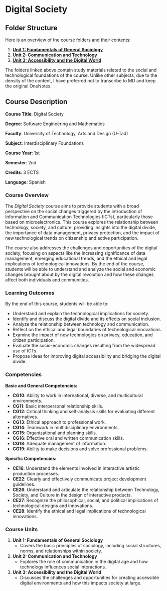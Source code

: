 # Digital Society 

## **Folder Structure**

Here is an overview of the course folders and their contents:

1. [**Unit 1: Fundamentals of General Sociology**](Unit_1/)
2. [**Unit 2: Communication and Technology**](Unit_2/)
3. [**Unit 3: Accessibility and the Digital World**](Unit_3/)

The folders linked above contain study materials related to the social and technological foundations of the course. Unlike other subjects, due to the density of the content, I have preferred not to transcribe to MD and keep the original OneNotes.

## **Course Description**

**Course Title**: Digital Society

**Degree**: Software Engineering and Mathematics

**Faculty**: University of Technology, Arts and Design (U-Tad)

**Subject**: Interdisciplinary Foundations

**Course Year**: 1st

**Semester**: 2nd

**Credits**: 3 ECTS

**Language**: Spanish

### **Course Overview**

The *Digital Society* course aims to provide students with a broad perspective on the social changes triggered by the introduction of Information and Communication Technologies (ICTs), particularly those based on microelectronics. This course explores the relationship between technology, society, and culture, providing insights into the digital divide, the importance of data management, privacy protection, and the impact of new technological trends on citizenship and active participation.

The course also addresses the challenges and opportunities of the digital society, focusing on aspects like the increasing significance of data management, emerging educational trends, and the ethical and legal implications of technological innovations. By the end of the course, students will be able to understand and analyze the social and economic changes brought about by the digital revolution and how these changes affect both individuals and communities.

### **Learning Outcomes**

By the end of this course, students will be able to:

- Understand and explain the technological implications for society.
- Identify and discuss the digital divide and its effects on social inclusion.
- Analyze the relationship between technology and communication.
- Reflect on the ethical and legal boundaries of technological innovations.
- Examine the impact of new technologies on privacy, education, and citizen participation.
- Evaluate the socio-economic changes resulting from the widespread use of ICTs.
- Propose ideas for improving digital accessibility and bridging the digital divide.

### **Competencies**

**Basic and General Competencies:**

- **CG10**: Ability to work in international, diverse, and multicultural environments.
- **CG11**: Basic interpersonal relationship skills.
- **CG12**: Critical thinking and self-analysis skills for evaluating different alternatives.
- **CG13**: Ethical approach to professional work.
- **CG14**: Teamwork in multidisciplinary environments.
- **CG15**: Organizational and planning skills.
- **CG16**: Effective oral and written communication skills.
- **CG18**: Adequate management of information.
- **CG19**: Ability to make decisions and solve professional problems.

**Specific Competencies:**

- **CE16**: Understand the elements involved in interactive artistic production processes.
- **CE22**: Clearly and effectively communicate project development guidelines.
- **CE26**: Understand and articulate the relationship between Technology, Society, and Culture in the design of interactive products.
- **CE27**: Recognize the philosophical, social, and political implications of technological designs and innovations.
- **CE28**: Identify the ethical and legal implications of technological innovations.

### **Course Units**

1. **Unit 1: Fundamentals of General Sociology**
    - Covers the basic principles of sociology, including social structures, norms, and relationships within society.
2. **Unit 2: Communication and Technology**
    - Explores the role of communication in the digital age and how technology influences social interactions.
3. **Unit 3: Accessibility and the Digital World**
    - Discusses the challenges and opportunities for creating accessible digital environments and how this impacts society at large.